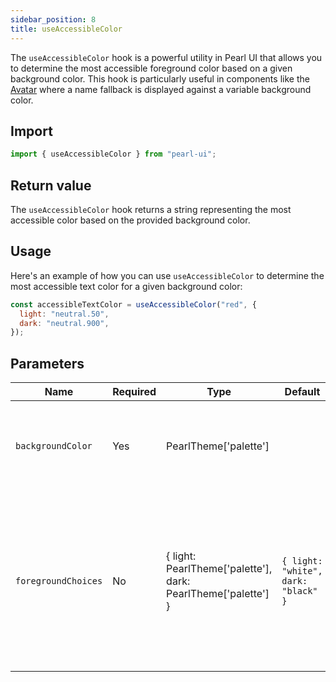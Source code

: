 ```yaml
---
sidebar_position: 8
title: useAccessibleColor
---
```


The `useAccessibleColor` hook is a powerful utility in Pearl UI that allows you to determine the most accessible foreground color based on a given background color. This hook is particularly useful in components like the [Avatar](../components/media/Avatar) where a name fallback is displayed against a variable background color.

## Import

```js
import { useAccessibleColor } from "pearl-ui";
```

## Return value

The `useAccessibleColor` hook returns a string representing the most accessible color based on the provided background color.

## Usage

Here's an example of how you can use `useAccessibleColor` to determine the most accessible text color for a given background color:

```js
const accessibleTextColor = useAccessibleColor("red", {
  light: "neutral.50",
  dark: "neutral.900",
});
```

## Parameters

| Name                | Required | Type                                                                        | Default                             | Description                                                                                                                                 |
| ------------------- | -------- | --------------------------------------------------------------------------- | ----------------------------------- | ------------------------------------------------------------------------------------------------------------------------------------------- |
| `backgroundColor`   | Yes      | <t>PearlTheme['palette']</t>                                                |                                     | The color value of the background against which the text will be displayed.                                                                 |
| `foregroundChoices` | No       | { light: <t>PearlTheme['palette']</t>, dark: <t>PearlTheme['palette']</t> } | `{ light: "white", dark: "black" }` | An object containing potential foreground colors. It should have a 'light' key for the lighter color and a 'dark' key for the darker color. |
